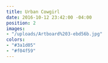 ```yaml
---
title: Urban Cowgirl
date: 2016-10-12 23:42:00 -04:00
position: 2
images:
- "/uploads/Artboard%203-ebd56b.jpg"
colors:
- "#3a1d05"
- "#f04f59"
---
```


